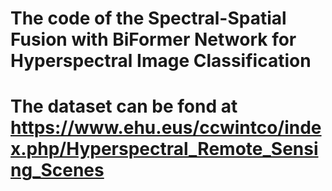 # The code of the Spectral-Spatial Fusion with BiFormer Network for Hyperspectral Image Classification
# The dataset can be fond at https://www.ehu.eus/ccwintco/index.php/Hyperspectral_Remote_Sensing_Scenes
